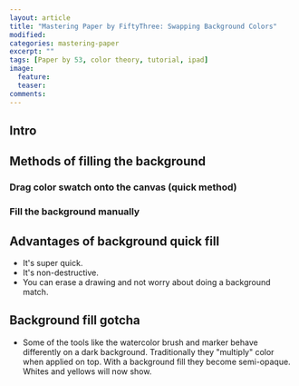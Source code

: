 ```yaml
---
layout: article
title: "Mastering Paper by FiftyThree: Swapping Background Colors"
modified: 
categories: mastering-paper
excerpt: ""
tags: [Paper by 53, color theory, tutorial, ipad]
image:
  feature:
  teaser:
comments:
---
```


## Intro

## Methods of filling the background

### Drag color swatch onto the canvas (quick method)

### Fill the background manually

## Advantages of background quick fill

* It's super quick.
* It's non-destructive.
* You can erase a drawing and not worry about doing a background match.

## Background fill gotcha

* Some of the tools like the watercolor brush and marker behave differently on a dark background. Traditionally they "multiply" color when applied on top. With a background fill they become semi-opaque. Whites and yellows will now show.
